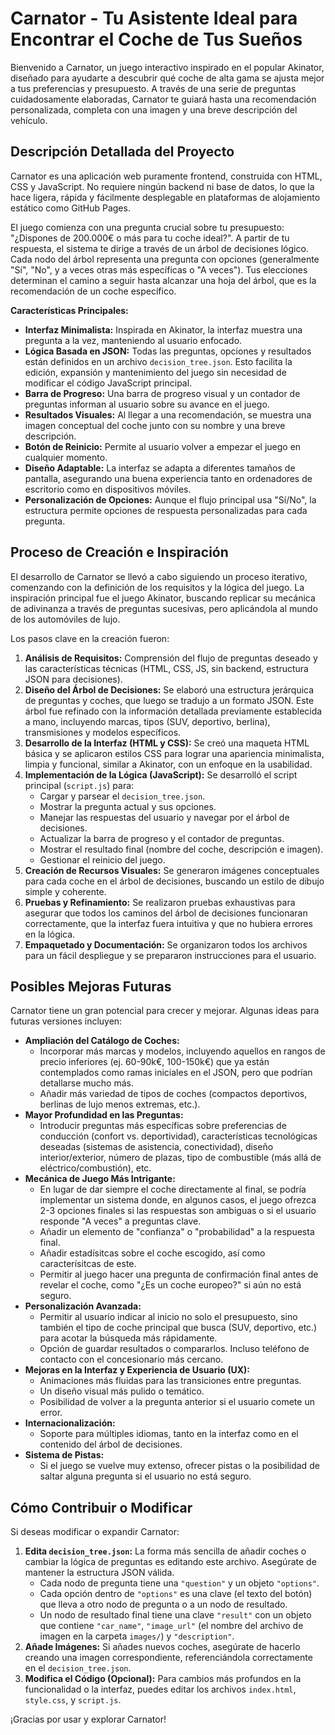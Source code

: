 # Carnator - Tu Asistente Ideal para Encontrar el Coche de Tus Sueños

Bienvenido a Carnator, un juego interactivo inspirado en el popular Akinator, diseñado para ayudarte a descubrir qué coche de alta gama se ajusta mejor a tus preferencias y presupuesto. A través de una serie de preguntas cuidadosamente elaboradas, Carnator te guiará hasta una recomendación personalizada, completa con una imagen y una breve descripción del vehículo.

## Descripción Detallada del Proyecto

Carnator es una aplicación web puramente frontend, construida con HTML, CSS y JavaScript. No requiere ningún backend ni base de datos, lo que la hace ligera, rápida y fácilmente desplegable en plataformas de alojamiento estático como GitHub Pages.

El juego comienza con una pregunta crucial sobre tu presupuesto: "¿Dispones de 200.000€ o más para tu coche ideal?". A partir de tu respuesta, el sistema te dirige a través de un árbol de decisiones lógico. Cada nodo del árbol representa una pregunta con opciones (generalmente "Sí", "No", y a veces otras más específicas o "A veces"). Tus elecciones determinan el camino a seguir hasta alcanzar una hoja del árbol, que es la recomendación de un coche específico.

**Características Principales:**

*   **Interfaz Minimalista:** Inspirada en Akinator, la interfaz muestra una pregunta a la vez, manteniendo al usuario enfocado.
*   **Lógica Basada en JSON:** Todas las preguntas, opciones y resultados están definidos en un archivo `decision_tree.json`. Esto facilita la edición, expansión y mantenimiento del juego sin necesidad de modificar el código JavaScript principal.
*   **Barra de Progreso:** Una barra de progreso visual y un contador de preguntas informan al usuario sobre su avance en el juego.
*   **Resultados Visuales:** Al llegar a una recomendación, se muestra una imagen conceptual del coche junto con su nombre y una breve descripción.
*   **Botón de Reinicio:** Permite al usuario volver a empezar el juego en cualquier momento.
*   **Diseño Adaptable:** La interfaz se adapta a diferentes tamaños de pantalla, asegurando una buena experiencia tanto en ordenadores de escritorio como en dispositivos móviles.
*   **Personalización de Opciones:** Aunque el flujo principal usa "Sí/No", la estructura permite opciones de respuesta personalizadas para cada pregunta.

## Proceso de Creación e Inspiración

El desarrollo de Carnator se llevó a cabo siguiendo un proceso iterativo, comenzando con la definición de los requisitos y la lógica del juego. La inspiración principal fue el juego Akinator, buscando replicar su mecánica de adivinanza a través de preguntas sucesivas, pero aplicándola al mundo de los automóviles de lujo.

Los pasos clave en la creación fueron:

1.  **Análisis de Requisitos:** Comprensión del flujo de preguntas deseado y las características técnicas (HTML, CSS, JS, sin backend, estructura JSON para decisiones).
2.  **Diseño del Árbol de Decisiones:** Se elaboró una estructura jerárquica de preguntas y coches, que luego se tradujo a un formato JSON. Este árbol fue refinado con la información detallada previamente establecida a mano, incluyendo marcas, tipos (SUV, deportivo, berlina), transmisiones y modelos específicos.
3.  **Desarrollo de la Interfaz (HTML y CSS):** Se creó una maqueta HTML básica y se aplicaron estilos CSS para lograr una apariencia minimalista, limpia y funcional, similar a Akinator, con un enfoque en la usabilidad.
4.  **Implementación de la Lógica (JavaScript):** Se desarrolló el script principal (`script.js`) para:
    *   Cargar y parsear el `decision_tree.json`.
    *   Mostrar la pregunta actual y sus opciones.
    *   Manejar las respuestas del usuario y navegar por el árbol de decisiones.
    *   Actualizar la barra de progreso y el contador de preguntas.
    *   Mostrar el resultado final (nombre del coche, descripción e imagen).
    *   Gestionar el reinicio del juego.
5.  **Creación de Recursos Visuales:** Se generaron imágenes conceptuales para cada coche en el árbol de decisiones, buscando un estilo de dibujo simple y coherente.
6.  **Pruebas y Refinamiento:** Se realizaron pruebas exhaustivas para asegurar que todos los caminos del árbol de decisiones funcionaran correctamente, que la interfaz fuera intuitiva y que no hubiera errores en la lógica.
7.  **Empaquetado y Documentación:** Se organizaron todos los archivos para un fácil despliegue y se prepararon instrucciones para el usuario.

## Posibles Mejoras Futuras

Carnator tiene un gran potencial para crecer y mejorar. Algunas ideas para futuras versiones incluyen:

*   **Ampliación del Catálogo de Coches:**
    *   Incorporar más marcas y modelos, incluyendo aquellos en rangos de precio inferiores (ej. 60-90k€, 100-150k€) que ya están contemplados como ramas iniciales en el JSON, pero que podrían detallarse mucho más.
    *   Añadir más variedad de tipos de coches (compactos deportivos, berlinas de lujo menos extremas, etc.).
*   **Mayor Profundidad en las Preguntas:**
    *   Introducir preguntas más específicas sobre preferencias de conducción (confort vs. deportividad), características tecnológicas deseadas (sistemas de asistencia, conectividad), diseño interior/exterior, número de plazas, tipo de combustible (más allá de eléctrico/combustión), etc.
*   **Mecánica de Juego Más Intrigante:**
    *   En lugar de dar siempre el coche directamente al final, se podría implementar un sistema donde, en algunos casos, el juego ofrezca 2-3 opciones finales si las respuestas son ambiguas o si el usuario responde "A veces" a preguntas clave.
    *   Añadir un elemento de "confianza" o "probabilidad" a la respuesta final.
    *   Añadir estadísitcas sobre el coche escogido, así como caracterísitcas de este.
    *   Permitir al juego hacer una pregunta de confirmación final antes de revelar el coche, como "¿Es un coche europeo?" si aún no está seguro.
*   **Personalización Avanzada:**
    *   Permitir al usuario indicar al inicio no solo el presupuesto, sino también el tipo de coche principal que busca (SUV, deportivo, etc.) para acotar la búsqueda más rápidamente.
    *   Opción de guardar resultados o compararlos. Incluso teléfono de contacto con el concesionario más cercano.
*   **Mejoras en la Interfaz y Experiencia de Usuario (UX):**
    *   Animaciones más fluidas para las transiciones entre preguntas.
    *   Un diseño visual más pulido o temático.
    *   Posibilidad de volver a la pregunta anterior si el usuario comete un error.
*   **Internacionalización:**
    *   Soporte para múltiples idiomas, tanto en la interfaz como en el contenido del árbol de decisiones.
*   **Sistema de Pistas:**
    *   Si el juego se vuelve muy extenso, ofrecer pistas o la posibilidad de saltar alguna pregunta si el usuario no está seguro.

## Cómo Contribuir o Modificar

Si deseas modificar o expandir Carnator:

1.  **Edita `decision_tree.json`:** La forma más sencilla de añadir coches o cambiar la lógica de preguntas es editando este archivo. Asegúrate de mantener la estructura JSON válida.
    *   Cada nodo de pregunta tiene una `"question"` y un objeto `"options"`.
    *   Cada opción dentro de `"options"` es una clave (el texto del botón) que lleva a otro nodo de pregunta o a un nodo de resultado.
    *   Un nodo de resultado final tiene una clave `"result"` con un objeto que contiene `"car_name"`, `"image_url"` (el nombre del archivo de imagen en la carpeta `images/`) y `"description"`.
2.  **Añade Imágenes:** Si añades nuevos coches, asegúrate de hacerlo creando una imagen correspondiente, referenciándola correctamente en el `decision_tree.json`.
3.  **Modifica el Código (Opcional):** Para cambios más profundos en la funcionalidad o la interfaz, puedes editar los archivos `index.html`, `style.css`, y `script.js`.

¡Gracias por usar y explorar Carnator!
